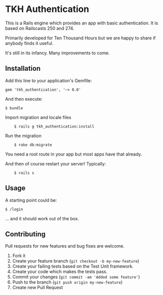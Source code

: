 # TKH Authentication

This is a Rails engine which provides an app with basic authentication. It is based on Railscasts 250 and 274.

Primarily developed for Ten Thousand Hours but we are happy to share if anybody finds it useful.

It's still in its infancy. Many improvements to come.

## Installation

Add this line to your application's Gemfile:

    gem 'tkh_authentication', '~> 0.0'

And then execute:

    $ bundle

Import migration and locale files

		$ rails g tkh_authentication:install
		
Run the migration

		$ rake db:migrate
		
You need a root route in your app but most apps have that already.

And then of course restart your server! Typically:

		$ rails s


## Usage


A starting point could be:

    $ /login

... and it should work out of the box.


## Contributing

Pull requests for new features and bug fixes are welcome.

1. Fork it
2. Create your feature branch (`git checkout -b my-new-feature`)
3. Create your failing tests based on the Test Unit framework.
4. Create your code which makes the tests pass.
5. Commit your changes (`git commit -am 'Added some feature'`)
6. Push to the branch (`git push origin my-new-feature`)
7. Create new Pull Request
